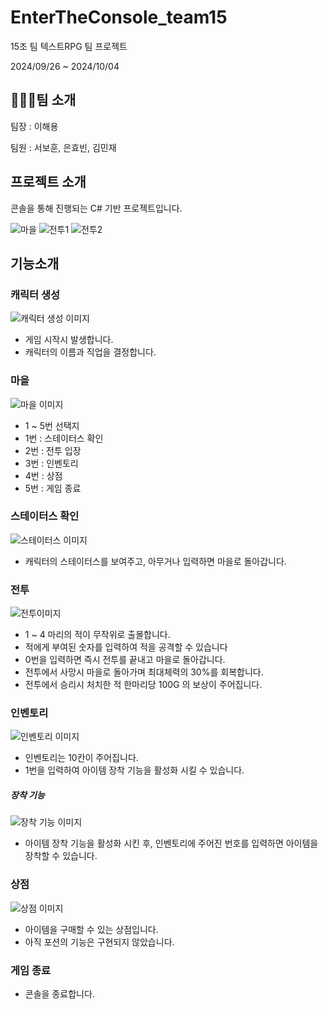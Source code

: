 # EnterTheConsole_team15
 15조 팀 텍스트RPG 팀 프로젝트
 
2024/09/26 ~ 2024/10/04


👨‍👨‍👦팀 소개
---
팀장 : 이해용

팀원 : 서보훈, 은효빈, 김민재

프로젝트 소개
---
콘솔을 통해 진행되는 C# 기반 프로젝트입니다.

![마을](https://github.com/SBHObject/EnterTheConsole_team15/blob/Dev/ReadmeImages/Village.png)
![전투1](https://github.com/SBHObject/EnterTheConsole_team15/blob/Dev/ReadmeImages/battle1.png)
![전투2](https://github.com/SBHObject/EnterTheConsole_team15/blob/Dev/ReadmeImages/battle2.png)

기능소개
---
### 캐릭터 생성
![캐릭터 생성 이미지](https://github.com/SBHObject/EnterTheConsole_team15/blob/Dev/ReadmeImages/Create.png)
+ 게임 시작시 발생합니다.
+ 캐릭터의 이름과 직업을 결정합니다.

### 마을
![마을 이미지](https://github.com/SBHObject/EnterTheConsole_team15/blob/Dev/ReadmeImages/Village.png)
+ 1 ~ 5번 선택지
+ 1번 : 스테이터스 확인
+ 2번 : 전투 입장
+ 3번 : 인벤토리
+ 4번 : 상점
+ 5번 : 게임 종료

### 스테이터스 확인
![스테이터스 이미지](https://github.com/SBHObject/EnterTheConsole_team15/blob/Dev/ReadmeImages/Status.png)
+ 캐릭터의 스테이터스를 보여주고, 아무거나 입력하면 마을로 돌아갑니다.

### 전투
![전투이미지](https://github.com/SBHObject/EnterTheConsole_team15/blob/Dev/ReadmeImages/battle1.png)
+ 1 ~ 4 마리의 적이 무작위로 출몰합니다.
+ 적에게 부여된 숫자를 입력하여 적을 공격할 수 있습니다
+ 0번을 입력하면 즉시 전투를 끝내고 마을로 돌아갑니다.
+ 전투에서 사망시 마을로 돌아가며 최대체력의 30%를 회복합니다.
+ 전투에서 승리시 처치한 적 한마리당 100G 의 보상이 주어집니다.

### 인벤토리
![인벤토리  이미지](https://github.com/SBHObject/EnterTheConsole_team15/blob/Dev/ReadmeImages/Inventory.png)
+ 인벤토리는 10칸이 주어집니다.
+ 1번을 입력하여 아이템 장착 기능을 활성화 시킬 수 있습니다.

##### 장착 기능
![장착 기능 이미지](https://github.com/SBHObject/EnterTheConsole_team15/blob/Dev/ReadmeImages/Equip.png)
+ 아이템 장착 기능을 활성화 시킨 후, 인벤토리에 주어진 번호를 입력하면 아이템을 장착할 수 있습니다.

### 상점
![상점 이미지](https://github.com/SBHObject/EnterTheConsole_team15/blob/Dev/ReadmeImages/Shop.png)
+ 아이템을 구매할 수 있는 상점입니다.
+ 아직 포션의 기능은 구현되지 않았습니다.

### 게임 종료
+ 콘솔을 종료합니다.


